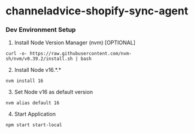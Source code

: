 # channeladvice-shopify-sync-agent

### Dev Environment Setup

1. Install Node Version Manager (nvm) [OPTIONAL]
```shell
curl -o- https://raw.githubusercontent.com/nvm-sh/nvm/v0.39.2/install.sh | bash
```
2. Install Node v16.\*.\*
```shell
nvm install 16
```
3. Set Node v16 as default version
```shell
nvm alias default 16
```
4. Start Application
```shell
npm start start-local
```